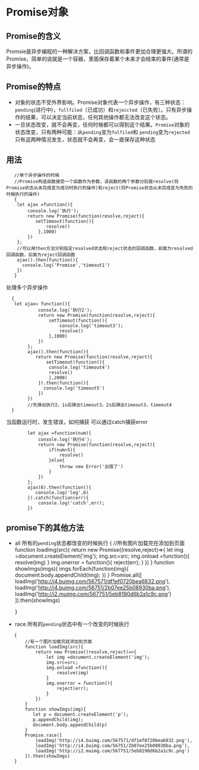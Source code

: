 #  Promise对象

## Promise的含义
Promsie是异步编程的一种解决方案，比回调函数和事件更加合理更强大。所谓的Promise，简单的说就是一个容器，里面保存着某个未来才会结束的事件(通常是异步操作)。

## Promise的特点
 - 对象的状态不受外界影响。Promise对象代表一个异步操作，有三种状态：`pending`(进行中)，`fullfiled`（已成功）和`rejeccted`（已失败）。只有异步操作的结果，可以决定当前状态，任何其他操作都无法改变这个状态。
 - 一旦状态改变，就不会再变，任何时候都可以得到这个结果。`Promise`对象的状态改变，只有两种可能：从`pending`变为`fulfiled`和 `pending`变为`rejected`只有这两种情况发生，状态就不会再变，会一直保存这种状态


## 用法
```
   //单个异步操作的时候
   //Promise构造函数接受一个函数作为参数，该函数的两个参数分别是resolve(将Promise状态从未完成变为成功时执行的操作)和reject(将Promise状态从未完成变为失败的时候执行的操作)
   {
    let ajax =function(){
        console.log('执行');
        return new Promise(function(resolve,reject){
           setTimeout(function(){
               resolve()
            },1000)   
        })
    };
    //可以用then方法分别指定resolved状态和reject状态的回调函数，前面为resolved回调函数，后面为reject回调函数
    ajax().then(function(){
      console.log('Promise','timeout1')
    })
   }
```   
处理多个异步操作

```
  {
   let ajax= function(){
            console.log('执行2');
            return new Promise(function(resolve,reject){
                setTimeout(function(){
                    console.log('timeout3');
                    resolve()
                },1000)
            })
        };
        ajax().then(function(){
           return new Promise(function(resolve,reject){
               setTimeout(function(){
                console.log('timeout4')
                resolve()
                },2000)  
            }).then(function(){
              console.log('timeout5')   
            }) 
        })
        //先弹出执行2，1s后弹出timeout3，2s后弹出timeout3，timeout4
  }
```

当函数运行时，发生错误，如何捕获
可以通过catch捕获error
```
        let ajax =function(num){
            console.log('执行4');
            return new Promise(function(resolve,reject){
                if(num>5){
                    resolve()
                }else{
                    throw new Error('出错了')
                }
            })
        };
        ajax(6).then(function(){
           console.log('log',6)
        }).catch(function(err){
            console.log('catch',err);
        })
```

## promise下的其他方法
- all 所有的`pending`状态都改变的时候执行
{
        //所有图片加载完在添加到页面
        function loadImg(src){
            return new Promise((resolve,reject)=>{
                let img =document.createElement('img');
                img.src=src;
                img.onload =function(){
                    resolve(img)
                }
                img.onerror = function(){
                    reject(err);
                }
            })
        }
        function showImgs(imgs){
            imgs.forEach(function(img){
                document.body.appendChild(img);
            })
        }
        Promise.all([
            loadImg('http://i4.buimg.com/567571/df1ef0720bea6832.png'),
            loadImg('http://i4.buimg.com/56751/2b07ee25b08930ba.png'),
            loadImg('http://i2.muimg.com/567751/5eb8190d6b2a1c9c.png')
        ]).then(showImgs)

    }

- race 所有的`pending`状态中有一个改变的时候执行
 ```
    {
        //有一个图片加载完就添加到页面
        function loadImg(src){
            return new Promise((resolve,reject)=>{
                let img =document.createElement('img');
                img.src=src;
                img.onload =function(){
                    resolve(img)
                }
                img.onerror = function(){
                    reject(err);
                }
            })
        }
        function showImgs(img){
           let p = document.createElement('p');
           p.appendChild(img);
           document.body.appendChild(p)
        }
        Promise.race([
            loadImg('http://i4.buimg.com/567571/df1ef0720bea6832.png'),
            loadImg('http://i4.buimg.com/56751/2b07ee25b08930ba.png'),
            loadImg('http://i2.muimg.com/567751/5eb8190d6b2a1c9c.png')
        ]).then(showImgs)
    }
 ```  